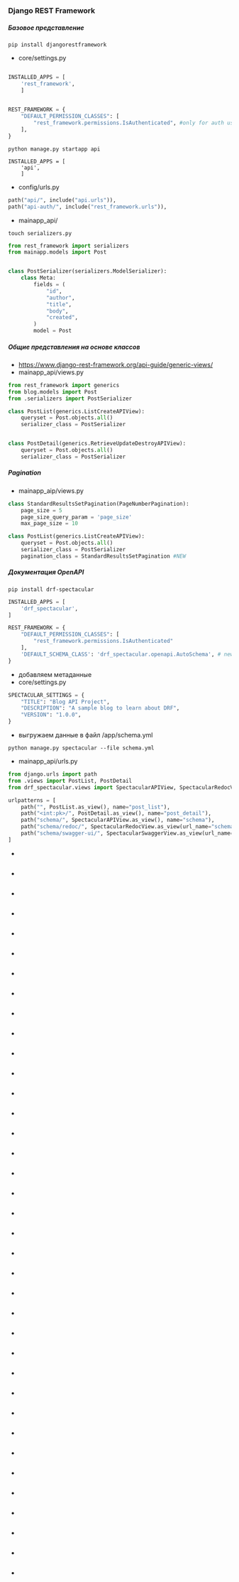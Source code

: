 ### Django REST Framework

##### Базовое представление

```
pip install djangorestframework
```
* core/settings.py
```python

INSTALLED_APPS = [
	'rest_framework',
	]
	

REST_FRAMEWORK = {
    "DEFAULT_PERMISSION_CLASSES": [
        "rest_framework.permissions.IsAuthenticated", #only for auth users
    ],
}
```
```
python manage.py startapp api
```
```
INSTALLED_APPS = [
	'api',
	]
```
* config/urls.py
```python
path("api/", include("api.urls")),
path("api-auth/", include("rest_framework.urls")),
```
* mainapp_api/
```
touch serializers.py
```
```python
from rest_framework import serializers
from mainapp.models import Post


class PostSerializer(serializers.ModelSerializer):
    class Meta:
        fields = (
            "id",
            "author",
            "title",
            "body",
            "created",
        )
        model = Post

```
##### Общие представления на основе классов
* https://www.django-rest-framework.org/api-guide/generic-views/
* mainapp_api/views.py
```python
from rest_framework import generics
from blog.models import Post
from .serializers import PostSerializer

class PostList(generics.ListCreateAPIView):
    queryset = Post.objects.all()
    serializer_class = PostSerializer


class PostDetail(generics.RetrieveUpdateDestroyAPIView):
    queryset = Post.objects.all()
    serializer_class = PostSerializer
```
##### Pagination
* mainapp_aip/views.py
```python
class StandardResultsSetPagination(PageNumberPagination):
    page_size = 5
    page_size_query_param = 'page_size'
    max_page_size = 10

class PostList(generics.ListCreateAPIView):
    queryset = Post.objects.all()
    serializer_class = PostSerializer
    pagination_class = StandardResultsSetPagination #NEW
```
##### Документация OpenAPI
```
pip install drf-spectacular
```
```python
INSTALLED_APPS = [
    'drf_spectacular',
]

REST_FRAMEWORK = {
    "DEFAULT_PERMISSION_CLASSES": [
        "rest_framework.permissions.IsAuthenticated"
    ],
    'DEFAULT_SCHEMA_CLASS': 'drf_spectacular.openapi.AutoSchema', # new
}
```
* добавляем метаданные
* core/settings.py
```python
SPECTACULAR_SETTINGS = {
    "TITLE": "Blog API Project",
    "DESCRIPTION": "A sample blog to learn about DRF",
    "VERSION": "1.0.0",
}
```
* выгружаем данные в файл /app/schema.yml
```
python manage.py spectacular --file schema.yml
```
* mainapp_api/urls.py
```python
from django.urls import path
from .views import PostList, PostDetail
from drf_spectacular.views import SpectacularAPIView, SpectacularRedocView, SpectacularSwaggerView

urlpatterns = [
    path("", PostList.as_view(), name="post_list"),
    path("<int:pk>/", PostDetail.as_view(), name="post_detail"),
    path("schema/", SpectacularAPIView.as_view(), name="schema"),
    path("schema/redoc/", SpectacularRedocView.as_view(url_name="schema"), name="redoc"),
    path("schema/swagger-ui/", SpectacularSwaggerView.as_view(url_name="schema"), name="swagger-ui")
]
```
* 
```

```
* 
```

```
* 
```

```
* 
```

```
* 
```

```
* 
```

```
* 
```

```
* 
```

```
* 
```

```
* 
```

```
* 
```

```
* 
```

```
* 
```

```
* 
```

```
* 
```

```
* 
```

```
* 
```

```
* 
```

```
* 
```

```
* 
```

```
* 
```

```
* 
```

```
* 
```

```
* 
```

```
* 
```

```
* 
```

```
* 
```

```
* 
```

```
* 
```

```
* 
```

```
* 
```

```
* 
```

```
* 
```

```
* 
```

```
* 
```

```
* 
```

```
* 
```

```
